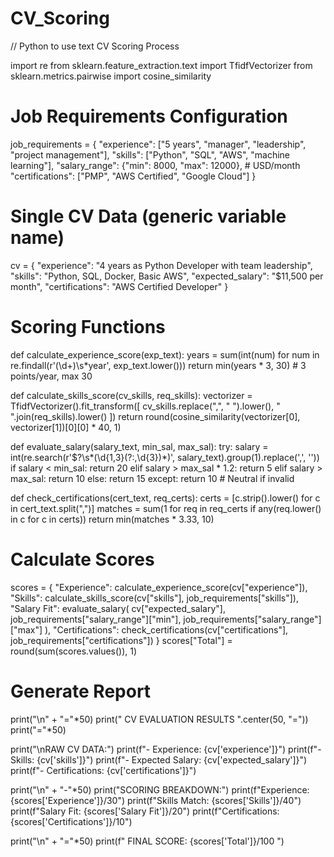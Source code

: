 # CV_Scoring
// Python to use text CV Scoring Process

import re
from sklearn.feature_extraction.text import TfidfVectorizer
from sklearn.metrics.pairwise import cosine_similarity

# Job Requirements Configuration
job_requirements = {
    "experience": ["5 years", "manager", "leadership", "project management"],
    "skills": ["Python", "SQL", "AWS", "machine learning"],
    "salary_range": {"min": 8000, "max": 12000},  # USD/month
    "certifications": ["PMP", "AWS Certified", "Google Cloud"]
}

# Single CV Data (generic variable name)
cv = {
    "experience": "4 years as Python Developer with team leadership",
    "skills": "Python, SQL, Docker, Basic AWS",
    "expected_salary": "$11,500 per month",
    "certifications": "AWS Certified Developer"
}

# Scoring Functions
def calculate_experience_score(exp_text):
    years = sum(int(num) for num in re.findall(r'(\d+)\s*year', exp_text.lower()))
    return min(years * 3, 30)  # 3 points/year, max 30

def calculate_skills_score(cv_skills, req_skills):
    vectorizer = TfidfVectorizer().fit_transform([
        cv_skills.replace(",", " ").lower(), 
        " ".join(req_skills).lower()
    ])
    return round(cosine_similarity(vectorizer[0], vectorizer[1])[0][0] * 40, 1)

def evaluate_salary(salary_text, min_sal, max_sal):
    try:
        salary = int(re.search(r'\$?\s*(\d{1,3}(?:,\d{3})*)', salary_text).group(1).replace(',', ''))
        if salary < min_sal: return 20
        elif salary > max_sal * 1.2: return 5
        elif salary > max_sal: return 10
        else: return 15
    except:
        return 10  # Neutral if invalid

def check_certifications(cert_text, req_certs):
    certs = [c.strip().lower() for c in cert_text.split(",")]
    matches = sum(1 for req in req_certs if any(req.lower() in c for c in certs))
    return min(matches * 3.33, 10)

# Calculate Scores
scores = {
    "Experience": calculate_experience_score(cv["experience"]),
    "Skills": calculate_skills_score(cv["skills"], job_requirements["skills"]),
    "Salary Fit": evaluate_salary(
        cv["expected_salary"],
        job_requirements["salary_range"]["min"],
        job_requirements["salary_range"]["max"]
    ),
    "Certifications": check_certifications(cv["certifications"], job_requirements["certifications"])
}
scores["Total"] = round(sum(scores.values()), 1)

# Generate Report
print("\n" + "="*50)
print(" CV EVALUATION RESULTS ".center(50, "="))
print("="*50)

print("\nRAW CV DATA:")
print(f"- Experience: {cv['experience']}")
print(f"- Skills: {cv['skills']}")
print(f"- Expected Salary: {cv['expected_salary']}")
print(f"- Certifications: {cv['certifications']}")

print("\n" + "-"*50)
print("SCORING BREAKDOWN:")
print(f"Experience:       {scores['Experience']}/30")
print(f"Skills Match:     {scores['Skills']}/40")
print(f"Salary Fit:       {scores['Salary Fit']}/20")
print(f"Certifications:   {scores['Certifications']}/10")

print("\n" + "="*50)
print(f" FINAL SCORE: {scores['Total']}/100 ")
